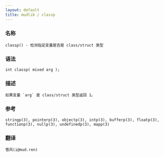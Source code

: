 ```yaml
---
layout: default
title: mudlib / classp
---
```


### 名称

    classp() - 检测指定变量是否是 class/struct 类型

### 语法

    int classp( mixed arg );

### 描述

    如果变量 `arg` 是 class/struct 类型返回 1。

### 参考

    stringp(3), pointerp(3), objectp(3), intp(3), bufferp(3), floatp(3), functionp(3), nullp(3), undefinedp(3), mapp(3)

### 翻译

    雪风(i@mud.ren)
